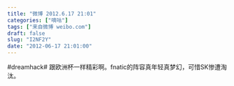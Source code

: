 ```yaml
---
title: "微博 2012.6.17 21:01"
categories: ["嘀咕"]
tags: ["来自微博 weibo.com"]
draft: false
slug: "I2NF2Y"
date: "2012-06-17 21:01:00"
---
```


<p>#dreamhack# 跟欧洲杯一样精彩啊。fnatic的阵容真年轻真梦幻，可惜SK惨遭淘汰。 ​​​​</p>
